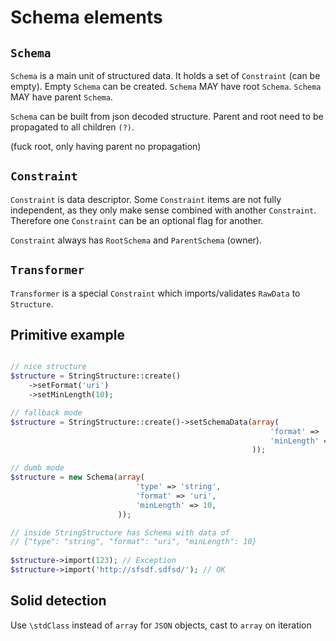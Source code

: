 # Schema elements

## `Schema`

`Schema` is a main unit of structured data. 
It holds a set of `Constraint` (can be empty).
Empty `Schema` can be created.
`Schema` MAY have root `Schema`.
`Schema` MAY have parent `Schema`.

`Schema` can be built from json decoded structure.
Parent and root need to be propagated to all children `(?)`.

(fuck root, only having parent no propagation)


## `Constraint`

`Constraint` is data descriptor. Some `Constraint` items are not fully 
independent, as they only make sense combined with another `Constraint`.
Therefore one `Constraint` can be an optional flag for another.

`Constraint` always has `RootSchema` and `ParentSchema` (owner).

## `Transformer`

`Transformer` is a special `Constraint` which imports/validates 
`RawData` to `Structure`.

## Primitive example

```php

// nice structure
$structure = StringStructure::create()
    ->setFormat('uri')
    ->setMinLength(10);

// fallback mode
$structure = StringStructure::create()->setSchemaData(array(
                                                          'format' => 'uri',
                                                          'minLength' => 10,
                                                      ));

// dumb mode
$structure = new Schema(array(
                            'type' => 'string',
                            'format' => 'uri',
                            'minLength' => 10,
                        ));

// inside StringStructure has Schema with data of
// {"type": "string", "format": "uri", "minLength": 10}
    
$structure->import(123); // Exception
$structure->import('http://sfsdf.sdfsd/'); // OK
```


## Solid detection

Use `\stdClass` instead of `array` for `JSON` objects, 
cast to `array` on iteration